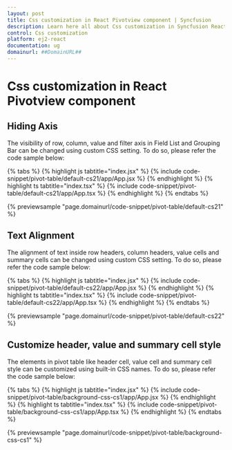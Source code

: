 ```yaml
---
layout: post
title: Css customization in React Pivotview component | Syncfusion
description: Learn here all about Css customization in Syncfusion React Pivotview component of Syncfusion Essential JS 2 and more.
control: Css customization 
platform: ej2-react
documentation: ug
domainurl: ##DomainURL##
---
```


# Css customization in React Pivotview component

## Hiding Axis

The visibility of row, column, value and filter axis in Field List and Grouping Bar can be changed using custom CSS setting. To do so, please refer the code sample below:

{% tabs %}
{% highlight js tabtitle="index.jsx" %}
{% include code-snippet/pivot-table/default-cs21/app/App.jsx %}
{% endhighlight %}
{% highlight ts tabtitle="index.tsx" %}
{% include code-snippet/pivot-table/default-cs21/app/App.tsx %}
{% endhighlight %}
{% endtabs %}

 {% previewsample "page.domainurl/code-snippet/pivot-table/default-cs21" %}

## Text Alignment

The alignment of text inside row headers, column headers, value cells and summary cells can be changed using custom CSS setting. To do so, please refer the code sample below:

{% tabs %}
{% highlight js tabtitle="index.jsx" %}
{% include code-snippet/pivot-table/default-cs22/app/App.jsx %}
{% endhighlight %}
{% highlight ts tabtitle="index.tsx" %}
{% include code-snippet/pivot-table/default-cs22/app/App.tsx %}
{% endhighlight %}
{% endtabs %}

 {% previewsample "page.domainurl/code-snippet/pivot-table/default-cs22" %}

## Customize header, value and summary cell style

The elements in pivot table like header cell, value cell and summary cell style can be customized using built-in CSS names. To do so, please refer the code sample below:

{% tabs %}
{% highlight js tabtitle="index.jsx" %}
{% include code-snippet/pivot-table/background-css-cs1/app/App.jsx %}
{% endhighlight %}
{% highlight ts tabtitle="index.tsx" %}
{% include code-snippet/pivot-table/background-css-cs1/app/App.tsx %}
{% endhighlight %}
{% endtabs %}

 {% previewsample "page.domainurl/code-snippet/pivot-table/background-css-cs1" %}